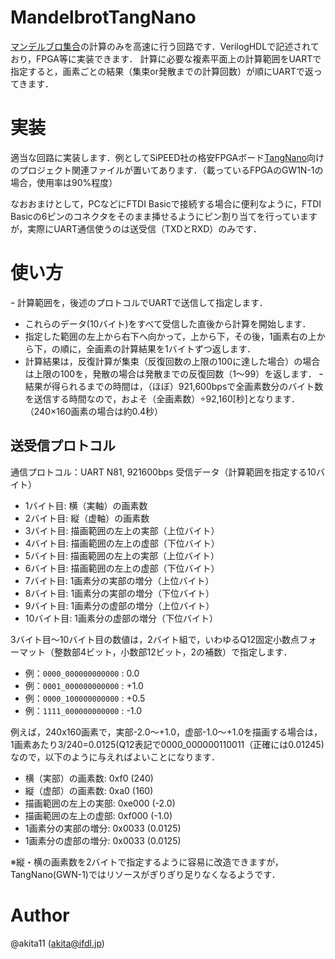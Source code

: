 # MandelbrotTangNano
[マンデルブロ集合](https://ja.wikipedia.org/wiki/%E3%83%9E%E3%83%B3%E3%83%87%E3%83%AB%E3%83%96%E3%83%AD%E9%9B%86%E5%90%88)の計算のみを高速に行う回路です．VerilogHDLで記述されており，FPGA等に実装できます．
計算に必要な複素平面上の計算範囲をUARTで指定すると，画素ごとの結果（集束or発散までの計算回数）が順にUARTで返ってきます．

# 実装
適当な回路に実装します．例としてSiPEED社の格安FPGAボード[TangNano](https://jp.seeedstudio.com/Sipeed-Tang-Nano-FPGA-board-powered-by-GW1N-1-FPGA-p-4304.html)向けのプロジェクト関連ファイルが置いてあります．（載っているFPGAのGW1N-1の場合，使用率は90%程度）

なおおまけとして，PCなどにFTDI Basicで接続する場合に便利なように，FTDI Basicの6ピンのコネクタをそのまま挿せるようにピン割り当てを行っていますが，実際にUART通信使うのは送受信（TXDとRXD）のみです．

# 使い方

ｰ 計算範囲を，後述のプロトコルでUARTで送信して指定します．
- これらのデータ(10バイト)をすべて受信した直後から計算を開始します．
- 指定した範囲の左上から右下へ向かって，上から下，その後，1画素右の上から下，の順に，全画素の計算結果を1バイトずつ返します．
- 計算結果は，反復計算が集束（反復回数の上限の100に達した場合）の場合は上限の100を，発散の場合は発散までの反復回数（1〜99）を返します．
ｰ 結果が得られるまでの時間は，（ほぼ）921,600bpsで全画素数分のバイト数を送信する時間なので，およそ（全画素数）÷92,160[秒]となります．（240×160画素の場合は約0.4秒）

## 送受信プロトコル

通信プロトコル：UART N81, 921600bps
受信データ（計算範囲を指定する10バイト）
- 1バイト目: 横（実軸）の画素数
- 2バイト目: 縦（虚軸）の画素数
- 3バイト目: 描画範囲の左上の実部（上位バイト）
- 4バイト目: 描画範囲の左上の虚部（下位バイト）
- 5バイト目: 描画範囲の左上の実部（上位バイト）
- 6バイト目: 描画範囲の左上の虚部（下位バイト）
- 7バイト目: 1画素分の実部の増分（上位バイト）
- 8バイト目: 1画素分の実部の増分（下位バイト）
- 9バイト目: 1画素分の虚部の増分（上位バイト）
- 10バイト目: 1画素分の虚部の増分（下位バイト）

3バイト目〜10バイト目の数値は，2バイト組で，いわゆるQ12固定小数点フォーマット（整数部4ビット，小数部12ビット，2の補数）で指定します．
- 例：`0000_000000000000` :  0.0
- 例：`0001_000000000000` : +1.0
- 例：`0000_100000000000` : +0.5
- 例：`1111_000000000000` : -1.0

例えば，240x160画素で，実部-2.0〜+1.0，虚部-1.0〜+1.0を描画する場合は，1画素あたり3/240=0.0125(Q12表記で0000_000000110011（正確には0.01245)なので，以下のように与えればよいことになります．
- 横（実部）の画素数: 0xf0 (240)
- 縦（虚部）の画素数: 0xa0 (160)
- 描画範囲の左上の実部: 0xe000 (-2.0)
- 描画範囲の左上の虚部: 0xf000 (-1.0)
- 1画素分の実部の増分: 0x0033 (0.0125)
- 1画素分の虚部の増分: 0x0033 (0.0125)

※縦・横の画素数を2バイトで指定するように容易に改造できますが，TangNano(GWN-1)ではリソースがぎりぎり足りなくなるようです．

# Author

@akita11 (akita@ifdl.jp)
